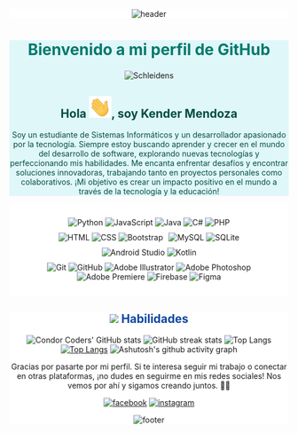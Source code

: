 <!-- HEADER -->
<div align="center" style="background-color: #ffffff;">
  <img src="https://capsule-render.vercel.app/api?color=0:1408d0,50:0860d0,100:08c4d0&height=250&section=header&text=Kender%20Mendoza%20(KendCode)&fontSize=30&type=waving&fontColor=fefefe&animation=fadeIn" alt="header"/>
</div>
<!-- INTRODUCTION -->
<div align="center" style="background-color: #e0f7fa;">
  <h1 style="color: #00796b;">Bienvenido a mi perfil de GitHub</h1>
  <img align="center" alt="Schleidens" src="https://cdn.dribbble.com/users/1059583/screenshots/4171367/coding-freak.gif" width="300px" />
  <h2 style="color: #004d40;">Hola <img src="https://raw.githubusercontent.com/KevinPatel04/KevinPatel04/master/Hi.gif" width="40px">, soy Kender Mendoza</h2>
  <p style="color: #004d40;" width="35px">Soy un estudiante de Sistemas Informáticos y un desarrollador apasionado por la tecnología. Siempre estoy buscando aprender y crecer en el mundo del desarrollo de software, explorando nuevas tecnologías y perfeccionando mis habilidades. Me encanta enfrentar desafíos y encontrar soluciones innovadoras, trabajando tanto en proyectos personales como colaborativos. ¡Mi objetivo es crear un impacto positivo en el mundo a través de la tecnología y la educación!</p>
</div>
<!-- ICONS -->
<div align="center" style="background-color: #ffffff; padding: 20px;">
  <div style="display: flex; justify-content: center; flex-wrap: wrap;">
    <!-- Lenguajes -->
    <div style="margin: 5px;">
      <img src="https://cdn.jsdelivr.net/gh/devicons/devicon/icons/python/python-original.svg" width="45" height="45" alt="Python" />
      <img src="https://cdn.jsdelivr.net/gh/devicons/devicon/icons/javascript/javascript-original.svg" width="45" height="45" alt="JavaScript" />
      <img src="https://cdn.jsdelivr.net/gh/devicons/devicon/icons/java/java-original-wordmark.svg" width="45" height="45" alt="Java" />
      <img src="https://cdn.jsdelivr.net/gh/devicons/devicon/icons/csharp/csharp-original.svg" width="45" height="45" alt="C#" />
      <img src="https://cdn.jsdelivr.net/gh/devicons/devicon/icons/php/php-original.svg" width="45" height="45" alt="PHP" />
    </div>
    <!-- Desarrollo Front-End -->
  <div style="margin: 5px;">
      <img src="https://cdn.jsdelivr.net/gh/devicons/devicon/icons/html5/html5-original-wordmark.svg" width="45" height="45" alt="HTML" />
      <img src="https://cdn.jsdelivr.net/gh/devicons/devicon/icons/css3/css3-original-wordmark.svg" width="45" height="45" alt="CSS" />
      <img src="https://cdn.jsdelivr.net/gh/devicons/devicon/icons/bootstrap/bootstrap-plain-wordmark.svg" width="45" height="45" alt="Bootstrap" />
    </div>
    <!-- Bases de Datos -->
  <div style="margin: 5px;">
      <img src="https://cdn.jsdelivr.net/gh/devicons/devicon/icons/mysql/mysql-original-wordmark.svg" width="45" height="45" alt="MySQL" />
      <img src="https://cdn.jsdelivr.net/gh/devicons/devicon/icons/sqlite/sqlite-original-wordmark.svg" width="45" height="45" alt="SQLite" />
    </div>
    <!-- Desarrollo Móvil -->
  <div style="margin: 5px;">
      <img src="https://cdn.jsdelivr.net/gh/devicons/devicon/icons/androidstudio/androidstudio-original.svg" width="45" height="45" alt="Android Studio" />
      <img src="https://cdn.jsdelivr.net/gh/devicons/devicon/icons/kotlin/kotlin-original.svg" width="45" height="45" alt="Kotlin" />
    </div>
    <!-- Herramientas y Tecnologías -->
  <div style="margin: 5px;">
      <img src="https://cdn.jsdelivr.net/gh/devicons/devicon/icons/git/git-original-wordmark.svg" width="45" height="45" alt="Git" />
      <img src="https://cdn.jsdelivr.net/gh/devicons/devicon/icons/github/github-original-wordmark.svg" width="45" height="45" alt="GitHub" />
      <img src="https://cdn.jsdelivr.net/gh/devicons/devicon/icons/illustrator/illustrator-plain.svg" width="45" height="45" alt="Adobe Illustrator" />
      <img src="https://cdn.jsdelivr.net/gh/devicons/devicon/icons/photoshop/photoshop-plain.svg" width="45" height="45" alt="Adobe Photoshop" />
      <img src="https://cdn.jsdelivr.net/gh/devicons/devicon/icons/premierepro/premierepro-original.svg" width="45" height="45" alt="Adobe Premiere" />
      <img src="https://cdn.jsdelivr.net/gh/devicons/devicon/icons/firebase/firebase-plain-wordmark.svg" width="45" height="45" alt="Firebase" />
      <img src="https://cdn.jsdelivr.net/gh/devicons/devicon/icons/figma/figma-original.svg" width="45" height="45" alt="Figma" />
    </div>
  </div>
</div>
<!-- STACK -->
<div align="center" style="background-color: #ffffff;">
  <h2 style="color: #0d47a1;">
    <img src="https://media2.giphy.com/media/QssGEmpkyEOhBCb7e1/giphy.gif?cid=ecf05e47a0n3gi1bfqntqmob8g9aid1oyj2wr3ds3mg700bl&rid=giphy.gif" width ="25">
    <b> Habilidades</b>
  </h2>
  
  <!-- WIDGETS-->
  ![Condor Coders' GitHub stats](https://github-readme-stats.vercel.app/api?username=KendCode&show_icons=true&theme=dark) 
  ![GitHub streak stats](https://github-readme-streak-stats.herokuapp.com/?user=KendCode&theme=dark)
  ![Top Langs](https://github-readme-stats.vercel.app/api/top-langs/?username=KendCode&layout=compact&theme=dark&hide=html,css)
  [![Top Langs](https://github-readme-stats.vercel.app/api/top-langs/?username=KendCode&layout=donut&theme=dark)](https://github.com/anuraghazra/github-readme-stats)
  ![Ashutosh's github activity graph](https://github-readme-activity-graph.vercel.app/graph?username=KendCode&theme=react-dark)
  
<!-- SOCIAL MEDIA -->
<div align="center" style="background-color: #ffffff;">
  <p>Gracias por pasarte por mi perfil. Si te interesa seguir mi trabajo o conectar en otras plataformas, ¡no dudes en seguirme en mis redes sociales! Nos vemos por ahí y sigamos creando juntos. 🚀✨</p>
  <p>
    <a href="https://www.facebook.com/kender.mendoza.edu"><img src="https://img.icons8.com/color/96/000000/facebook.png" alt="facebook" /></a>
    <a href="https://www.instagram.com/kender_mendoza2/"><img src="https://img.icons8.com/color/96/000000/instagram-new.png" alt="instagram" /></a>
  </p>
</div>
<!-- FOOTER -->
<div align="center" style="background-color: #ffffff;">
  <img src="https://capsule-render.vercel.app/api?color=0:1408d0,50:0860d0,100:08c4d0&height=100&section=footer&fontSize=30&type=waving&fontColor=fefefe" alt="footer" />
</div>
